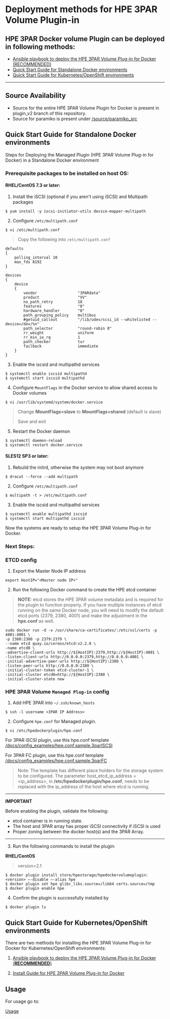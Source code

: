 # Deployment methods for HPE 3PAR Volume Plugin-in 

## HPE 3PAR Docker volume Plugin can be deployed in following methods: 

* [Ansible playbook to deploy the HPE 3PAR Volume Plug-in for Docker (RECOMMENDED)](/ansible_3par_docker_plugin)
* [Quick Start Guide for Standalone Docker environments](#docker)
* [Quick Start Guide for Kubernetes/OpenShift environments](#k8)


---

## Source Availability
- Source for the entire HPE 3PAR Volume Plugin for Docker is present in plugin_v2 branch of this repository.
- Source for paramiko is present under [/source/paramiko_src](/source/paramiko_src)

## Quick Start Guide for Standalone Docker environments <a name="docker"></a>

Steps for Deploying the Managed Plugin (HPE 3PAR Volume Plug-in for Docker) in a Standalone Docker environment

### **Prerequisite packages to be installed on host OS:**

#### RHEL/CentOS 7.3 or later:

1. Install the iSCSI (optional if you aren't using iSCSI) and Multipath packages

```
$ yum install -y iscsi-initiator-utils device-mapper-multipath
```

2. Configure `/etc/multipath.conf`

```
$ vi /etc/multipath.conf
```

>Copy the following into `/etc/multipath.conf`

```
defaults
{
    polling_interval 10
    max_fds 8192
}

devices
{
    device
	{
        vendor                  "3PARdata"
        product                 "VV"
        no_path_retry           18
        features                "0"
        hardware_handler        "0"
        path_grouping_policy    multibus
        #getuid_callout         "/lib/udev/scsi_id --whitelisted --device=/dev/%n"
        path_selector           "round-robin 0"
        rr_weight               uniform
        rr_min_io_rq            1
        path_checker            tur
        failback                immediate
    }
}
```

3. Enable the iscsid and multipathd services

```
$ systemctl enable iscsid multipathd
$ systemctl start iscsid multipathd
```

4. Configure `MountFlags` in the Docker service to allow shared access to Docker volumes

```
$ vi /usr/lib/systemd/system/docker.service
```

>Change **MountFlags=slave** to **MountFlags=shared** (default is slave)
>
>Save and exit

5. Restart the Docker daemon

```
$ systemctl daemon-reload
$ systemctl restart docker.service
```

#### SLES12 SP3 or later:

1. Rebuild the initrd, otherwise the system may not boot anymore

```
$ dracut --force --add multipath
```

2. Configure `/etc/multipath.conf`

```
$ multipath -t > /etc/multipath.conf
```

3. Enable the iscsid and multipathd services

```
$ systemctl enable multipathd iscsid
$ systemctl start multipathd iscsid
```

Now the systems are ready to setup the HPE 3PAR Volume Plug-in for Docker.


### Next Steps:

### ETCD config

1. Export the Master Node IP address

```
export HostIP="<Master node IP>"
```

2. Run the following Docker command to create the HPE etcd container
>**NOTE:** etcd stores the HPE 3PAR volume metadata and is required for the plugin to function properly. If you have multiple instances of etcd running on the same Docker node, you will need to modify the default etcd ports (2379, 2380, 4001) and make the adjustment in the **hpe.conf** as well.

```
sudo docker run -d -v /usr/share/ca-certificates/:/etc/ssl/certs -p 4001:4001 \
-p 2380:2380 -p 2379:2379 \
--name etcd quay.io/coreos/etcd:v2.2.0 \
-name etcd0 \
-advertise-client-urls http://${HostIP}:2379,http://${HostIP}:4001 \
-listen-client-urls http://0.0.0.0:2379,http://0.0.0.0:4001 \
-initial-advertise-peer-urls http://${HostIP}:2380 \
-listen-peer-urls http://0.0.0.0:2380 \
-initial-cluster-token etcd-cluster-1 \
-initial-cluster etcd0=http://${HostIP}:2380 \
-initial-cluster-state new
```

### HPE 3PAR Volume `Managed Plug-in` config

1. Add HPE 3PAR into `~/.ssh/known_hosts`

```
$ ssh -l username <3PAR IP Address>
```

2. Configure `hpe.conf` for Managed plugin.

```
$ vi /etc/hpedockerplugin/hpe.conf
```

For 3PAR iSCSI plugin, use this hpe.conf template
[/docs/config_examples/hpe.conf.sample.3parISCSI](/docs/config_examples/hpe.conf.sample.3parISCSI)

For 3PAR FC plugin, use this hpe.conf template
[/docs/config_examples/hpe.conf.sample.3parFC](/docs/config_examples/hpe.conf.sample.3parFC)

>Note: The template has different place holders for the storage system to be configured. The parameter host_etcd_ip_address = <ip_address>, in **/etc/hpedockerplugin/hpe.conf**, needs to be replaced with the ip_address of the host where etcd is running.

---

**IMPORTANT**

Before enabling the plugin, validate the following:

* etcd container is in running state.
* The host and 3PAR array has proper iSCSI connectivity if iSCSI is used
* Proper zoning between the docker host(s) and the 3PAR Array.

---

3. Run the following commands to install the plugin:


**RHEL/CentOS**

>version=2.1

```
$ docker plugin install store/hpestorage/hpedockervolumeplugin:<version> –-disable –-alias hpe
$ docker plugin set hpe glibc_libs.source=/lib64 certs.source=/tmp
$ docker plugin enable hpe
```

4. Confirm the plugin is successfully installed by

```
$ docker plugin ls

```

## Quick Start Guide for Kubernetes/OpenShift environments <a name="k8"></a>

There are two methods for installing the HPE 3PAR Volume Plug-in for Docker for Kubernetes/OpenShift environments:

1. [Ansible playbook to deploy the HPE 3PAR Volume Plug-in for Docker (**RECOMMENDED**)](/ansible_3par_docker_plugin/README.md)


2. [Install Guide for HPE 3PAR Volume Plug-in for Docker](/docs/manual_install_guide_hpe_3par_plugin_with_openshift_kubernetes.md)


## Usage <a name="usage"></a>

For usage go to:

[Usage](/docs/usage.md)
